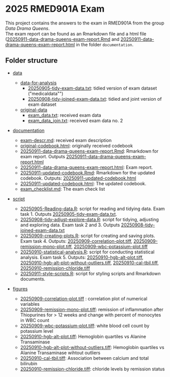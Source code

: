 # 2025 RMED901A Exam
This project contains the answers to the exam in RMED901A from the group _Data Drama Queens_.<br>
The exam report can be found as an Rmarkdown file and a html file ([20250911-data-drama-queens-exam-report.Rmd](documentation/20250911-data-drama-queens-exam-report.Rmd) and [20250911-data-drama-queens-exam-report.html](documentation/20250911-data-drama-queens-exam-report.html) in the folder `documentation`.

## Folder structure
* [data](data)
    + [data-for-analysis](data/data-for-analysis)
      + [20250905-tidy-exam-data.txt](data/data-for-analysis/20250905-tidy-exam-data.txt): tidied version of exam dataset ("medicaldata"")
      + [20250908-tidy-joined-exam-data.txt](data/data-for-analysis/20250908-tidy-joined-exam-data.txt): tidied and joint version of exam dataset
    + [original-data](data/original-data)   
      + [exam_data.txt](data/original-data/exam_data.txt): received exam data
      + [exam_data_join.txt](data/original-data/exam_data_join.txt): received exam data no. 2
      

* [documentation](documentation)
    + [exam-descr.md](documentation/exam-descr.md): received exam description
    + [original-codebook.html](documentation/original-codebook.html): originally received codebook
    + [20250911-data-drama-queens-exam-report.Rmd](documentation/20250911-data-drama-queens-exam-report.Rmd): Rmarkdown for exam report. 
       Outputs   [20250911-data-drama-queens-exam-report.html](documentation/20250911-data-drama-queens-exam-report.html)
    + [20250911-data-drama-queens-exam-report.html](documentation/20250911-data-drama-queens-exam-report.html): Exam report.
    + [20250911-updated-codebook.Rmd](documentation/20250911-updated-codebook.Rmd): Rmarkdown for the updated codebook. Outputs: [20250911-updated-codebook.html](documentation/20250911-updated-codebook.html)
    + [20250911-updated-codebook.html](documentation/20250911-updated-codebook.html): The updated codebook.
    + [exam_checklist.md](https://github.com/aparamsothy/Exam_data_drama_queens/blob/main/documentation/exam-checklist.md): The exam check list
     
      
* [script](script)
    + [20250905-Reading-data.R](script/20250905-Reading-data.R): script for reading and tidying data. Exam task 1. Outputs [20250905-tidy-exam-data.txt](data/data-for-analysis/20250905-tidy-exam-data.txt).
    + [20250908-tidy-adjust-explore-data.R](script/20250908-tidy-adjust-explore-data.R): script for tidying, adjusting and exploring data. Exam task 2 and 3. Outputs [20250908-tidy-joined-exam-data.txt](data/data-for-analysis/20250908-tidy-joined-exam-data.txt)
    + [20250909-creating-plots.R](script/20250909-creating-plots.R): script for creating and saving plots. Exam task 4. Outputs:
      [20250909-correlation-plot.tiff](figures/20250909-correlation-plot.tiff),
      [20250909-remission-mono-plot.tiff](figures/20250909-remission-mono-plot.tiff), 
      [20250909-wbc-potassium-plot.tiff](figures/20250909-wbc-potassium-plot.tiff)
    + [20250910-statistical-analysis.R](script/20250910-statistical-analysis.R):  script for conducting statistical analysis. Exam task 5. Outputs:
    [20250910-hgb-alt-plot.tiff](figures/20250910-hgb-alt-plot.tiff),
    [20250910-hgb-alt-plot-without-outliers.tiff](figures/20250910-hgb-alt-plot-without-outliers.tiff),
    [20250910-cal-tbil.tiff](figures/20250910-cal-tbil.tiff),
    [20250910-remission-chloride.tiff](figures/20250910-remission-chloride.tiff)
    + [20250911-style-scripts.R](script/20250911-style-scripts.R): script for styling scripts and Rmarkdown documents.

* [figures](figures)
    + [20250909-correlation-plot.tiff](figures/20250909-correlation-plot.tiff) : correlation plot of numerical variables
    + [20250909-remission-mono-plot.tiff](figures/20250909-remission-mono-plot.tiff): remission of inflammation after Thiopurines for > 12 weeks and change with percent of monocytes in WBC count
    + [20250909-wbc-potassium-plot.tiff](figures/20250909-wbc-potassium-plot.tiff): white blood cell count by potassium level
    + [20250910-hgb-alt-plot.tiff](figures/20250910-hgb-alt-plot.tiff): Hemoglobin quartiles vs Alanine Transaminase
    + [20250910-hgb-alt-plot-without-outliers.tiff](figures/20250910-hgb-alt-plot-without-outliers.tiff): Hemoglobin quartiles vs Alanine Transaminase wihtout outliers
    + [20250910-cal-tbil.tiff](figures/20250910-cal-tbil.tiff): Association between calcium and total bilirubin
    + [20250910-remission-chloride.tiff](figures/20250910-remission-chloride.tiff): chloride levels by remission status


